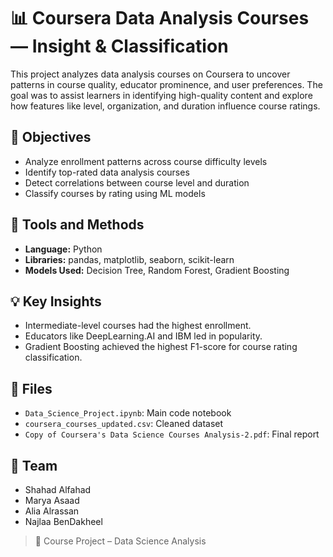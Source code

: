 
# 📊 Coursera Data Analysis Courses — Insight & Classification

This project analyzes data analysis courses on Coursera to uncover patterns in course quality, educator prominence, and user preferences. The goal was to assist learners in identifying high-quality content and explore how features like level, organization, and duration influence course ratings.

## 📌 Objectives
- Analyze enrollment patterns across course difficulty levels
- Identify top-rated data analysis courses
- Detect correlations between course level and duration
- Classify courses by rating using ML models

## 🧠 Tools and Methods
- **Language:** Python
- **Libraries:** pandas, matplotlib, seaborn, scikit-learn
- **Models Used:** Decision Tree, Random Forest, Gradient Boosting

## 💡 Key Insights
- Intermediate-level courses had the highest enrollment.
- Educators like DeepLearning.AI and IBM led in popularity.
- Gradient Boosting achieved the highest F1-score for course rating classification.

## 📄 Files
- `Data_Science_Project.ipynb`: Main code notebook
- `coursera_courses_updated.csv`: Cleaned dataset
- `Copy of Coursera's Data Science Courses Analysis-2.pdf`: Final report

## 👥 Team
- Shahad Alfahad
- Marya Asaad
- Alia Alrassan
- Najlaa BenDakheel

> 🏫 Course Project – Data Science Analysis
